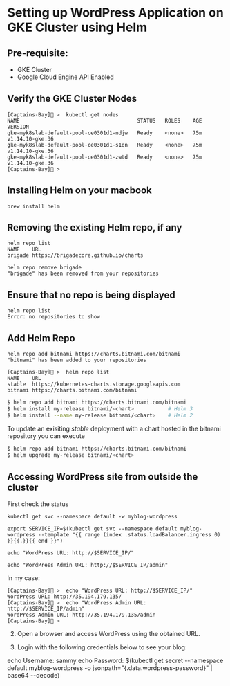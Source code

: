 # Setting up WordPress Application on GKE Cluster using Helm


## Pre-requisite:

- GKE Cluster
- Google Cloud Engine API Enabled


## Verify the GKE Cluster Nodes

```
[Captains-Bay]🚩 >  kubectl get nodes
NAME                                      STATUS   ROLES    AGE   VERSION
gke-myk8slab-default-pool-ce0301d1-ndjw   Ready    <none>   75m   v1.14.10-gke.36
gke-myk8slab-default-pool-ce0301d1-s1qn   Ready    <none>   75m   v1.14.10-gke.36
gke-myk8slab-default-pool-ce0301d1-zwtd   Ready    <none>   75m   v1.14.10-gke.36
[Captains-Bay]🚩 >
```

## Installing Helm on your macbook

```
brew install helm
```

## Removing the existing Helm repo, if any

```
helm repo list
NAME   	URL
brigade	https://brigadecore.github.io/charts
```

```
helm repo remove brigade
"brigade" has been removed from your repositories
```

## Ensure that no repo is being displayed

```
helm repo list
Error: no repositories to show
```

## Add Helm Repo

```
helm repo add bitnami https://charts.bitnami.com/bitnami
"bitnami" has been added to your repositories
```

```
[Captains-Bay]🚩 >  helm repo list
NAME   	URL
stable 	https://kubernetes-charts.storage.googleapis.com
bitnami	https://charts.bitnami.com/bitnami
```

```bash
$ helm repo add bitnami https://charts.bitnami.com/bitnami
$ helm install my-release bitnami/<chart>           # Helm 3
$ helm install --name my-release bitnami/<chart>    # Helm 2
```

To update an exisiting _stable_ deployment with a chart hosted in the bitnami repository you can execute

```bash
$ helm repo add bitnami https://charts.bitnami.com/bitnami
$ helm upgrade my-release bitnami/<chart>
```

## Accessing  WordPress site from outside the cluster

First check the status

```
kubectl get svc --namespace default -w myblog-wordpress
```

```
export SERVICE_IP=$(kubectl get svc --namespace default myblog-wordpress --template "{{ range (index .status.loadBalancer.ingress 0) }}{{.}}{{ end }}")
```

```
echo "WordPress URL: http://$SERVICE_IP/"
```

```
echo "WordPress Admin URL: http://$SERVICE_IP/admin"
```

In my case:

```
[Captains-Bay]🚩 >  echo "WordPress URL: http://$SERVICE_IP/"
WordPress URL: http://35.194.179.135/
[Captains-Bay]🚩 >  echo "WordPress Admin URL: http://$SERVICE_IP/admin"
WordPress Admin URL: http://35.194.179.135/admin
[Captains-Bay]🚩 >
```






2. Open a browser and access WordPress using the obtained URL.

3. Login with the following credentials below to see your blog:

  echo Username: sammy
  echo Password: $(kubectl get secret --namespace default myblog-wordpress -o jsonpath="{.data.wordpress-password}" | base64 --decode)


